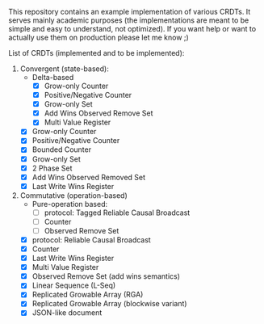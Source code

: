 This repository contains an example implementation of various CRDTs. It serves mainly academic purposes (the implementations are meant to be simple and easy to understand, not optimized). If you want help or want to actually use them on production please let me know ;)

List of CRDTs (implemented and to be implemented):

1. Convergent (state-based):
    - Delta-based
        - [x] Grow-only Counter
        - [x] Positive/Negative Counter
        - [x] Grow-only Set
        - [x] Add Wins Observed Remove Set
        - [x] Multi Value Register
    - [x] Grow-only Counter
    - [x] Positive/Negative Counter
    - [x] Bounded Counter
    - [x] Grow-only Set
    - [x] 2 Phase Set
    - [x] Add Wins Observed Removed Set
    - [x] Last Write Wins Register

1. Commutative (operation-based)
    - Pure-operation based:
        - [ ] protocol: Tagged Reliable Causal Broadcast
        - [ ] Counter
        - [ ] Observed Remove Set
    - [x] protocol: Reliable Causal Broadcast
    - [x] Counter
    - [x] Last Write Wins Register
    - [x] Multi Value Register
    - [x] Observed Remove Set (add wins semantics)
    - [x] Linear Sequence (L-Seq)
    - [x] Replicated Growable Array (RGA)
    - [x] Replicated Growable Array (blockwise variant)
    - [x] JSON-like document